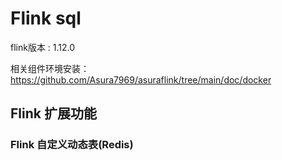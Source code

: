# Flink sql

flink版本 : 1.12.0

相关组件环境安装：https://github.com/Asura7969/asuraflink/tree/main/doc/docker

## Flink 扩展功能

### Flink 自定义动态表(Redis)


